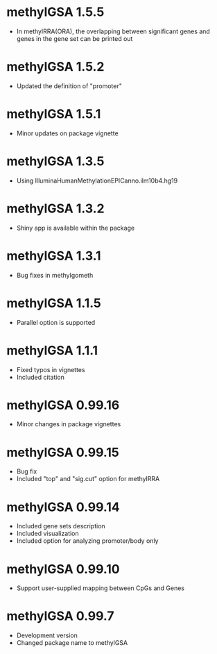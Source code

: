 # methylGSA 1.5.5
* In methylRRA(ORA), the overlapping between significant 
genes and genes in the gene set can be printed out

# methylGSA 1.5.2
* Updated the definition of "promoter"

# methylGSA 1.5.1
* Minor updates on package vignette

# methylGSA 1.3.5
* Using IlluminaHumanMethylationEPICanno.ilm10b4.hg19

# methylGSA 1.3.2
* Shiny app is available within the package

# methylGSA 1.3.1
* Bug fixes in methylgometh

# methylGSA 1.1.5
* Parallel option is supported

# methylGSA 1.1.1
* Fixed typos in vignettes
* Included citation

# methylGSA 0.99.16
* Minor changes in package vignettes

# methylGSA 0.99.15
* Bug fix
* Included "top" and "sig.cut" option for methylRRA

# methylGSA 0.99.14
* Included gene sets description
* Included visualization
* Included option for analyzing promoter/body only

# methylGSA 0.99.10 
* Support user-supplied mapping between CpGs and Genes

# methylGSA 0.99.7  
* Development version   
* Changed package name to methylGSA

